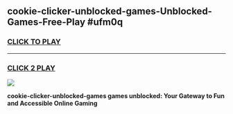
## cookie-clicker-unblocked-games-Unblocked-Games-Free-Play #ufm0q
<h3>
<a href="https://us.freeplayer.one?title=cookie-clicker-unblocked-games&ref=9M">CLICK TO PLAY</a></h3>
<hr>

<h3>
<a href="https://us.freeplayer.one?title=cookie-clicker-unblocked-games&ref=9M">CLICK 2 PLAY</a>
  
</h3>

<a href="https://us.freeplayer.one?title=cookie-clicker-unblocked-games&ref=9M"><img src="https://clearcache.store/games.png"></a>


**cookie-clicker-unblocked-games games unblocked: Your Gateway to Fun and Accessible Online Gaming**
